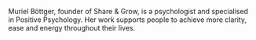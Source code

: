 Muriel Böttger, founder of Share & Grow, is a psychologist and  specialised in Positive Psychology. Her work supports people to achieve more clarity, ease and energy throughout their lives.